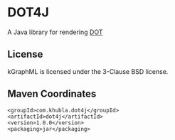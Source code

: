 
DOT4J
=============

A Java library for rendering [DOT](https://en.wikipedia.org/wiki/DOT_(graph_description_language))

License
-------------

kGraphML is licensed under the 3-Clause BSD license.

Maven Coordinates
-------------

```
<groupId>com.khubla.dot4j</groupId>
<artifactId>dot4j</artifactId>
<version>1.0.0</version>
<packaging>jar</packaging>
```

